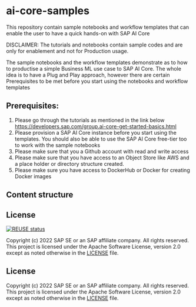 # ai-core-samples
This repository contain sample notebooks and workflow templates that can enable the user to have a quick hands-on with SAP AI Core

DISCLAIMER: The tutorials and notebooks contain sample codes and are only for enablement and not for Production usage.

The sample notebooks and the workflow templates demonstrate as to how to productise a simple Business ML use case to SAP AI Core.
The whole idea is to have a Plug and Play approach, however there are certain Prerequisites to be met before you start using the notebooks and workflow templates

## Prerequisites:
1. Please go through the tutorials as mentioned in the link below
https://developers.sap.com/group.ai-core-get-started-basics.html
2. Please provision a SAP AI Core instance before you start using the templates. You should also be able to use the SAP AI Core free-tier too to work with the sample notebooks
3. Please make sure that you a Github account with read and write access
4. Please make sure that you have access to an Object Store like AWS and a place holder or directory structure created.
5. Please make sure you have access to DockerHub or Docker for creating Docker images

## Content structure

## License

[![REUSE status](https://api.reuse.software/badge/github.com/SAP-samples/cloud-cap-risk-management)](https://api.reuse.software/info/github.com/SAP-samples/cloud-cap-risk-management)

Copyright (c) 2022 SAP SE or an SAP affiliate company. All rights reserved. This project is licensed under the Apache Software License, version 2.0 except as noted otherwise in the [LICENSE](LICENSES/Apache-2.0.txt) file.

## License
Copyright (c) 2022 SAP SE or an SAP affiliate company. All rights reserved. This project is licensed under the Apache Software License, version 2.0 except as noted otherwise in the [LICENSE](LICENSE) file.
